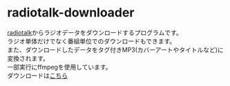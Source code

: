 # radiotalk-downloader

[radiotalk](https://radiotalk.jp/)からラジオデータをダウンロードするプログラムです。  
ラジオ単体だけでなく番組単位でのダウンロードもできます。  
また、ダウンロードしたデータをタグ付きMP3(カバーアートやタイトルなど)に変換されます。  
一部実行にffmpegを使用しています。  
ダウンロードは[こちら](https://github.com/estelf/radiotalk-downloader/releases/download/test/radiotalkDL.exe)
